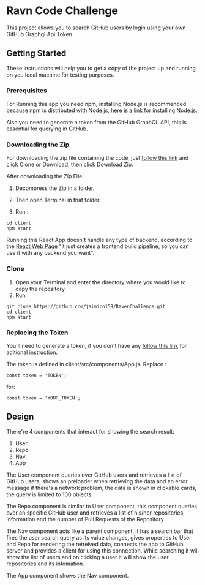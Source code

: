 # Ravn Code Challenge

This project allows you to search GitHub users by login using your own GitHub Graphql Api Token

## Getting Started

These instructions will help you to get a copy of the project up and running on you local machine for testing purposes.



### Prerequisites

For Running this app you need npm, installing Node.js is recommended because npm is distributed with Node.js, [here is a link](https://nodejs.org/en/download/) for installing Node.js.

Also you need to generate a token from the GitHub GraphQL API, this is essential for querying in GitHub.

### Downloading the Zip

For downloading the zip file containing the code, just [follow this link](https://github.com/jaimico159/RavenChallenge) and click Clone or Download, then click Download Zip.

After downloading the Zip File:
1. Decompress the Zip in a folder.
2. Then open Terminal in that folder.

3. Run :

```
cd client
npm start
``` 
Running this React App doesn't handle any type of backend, according to the [React Web Page](https://reactjs.org/docs/create-a-new-react-app.html#create-react-app) "it just creates a frontend build pipeline, so you can use it with any backend you want".

### Clone

1. Open your Terminal and enter the directory where you would like to copy the repository.
2. Run: 

```
git clone https://github.com/jaimico159/RavenChallenge.git
cd client
npm start
``` 
### Replacing the Token

You'll need to generate a token, if you don't have any [follow this link](https://help.github.com/articles/creating-a-personal-access-token-for-the-command-line/) for aditional instruction.

The token is defined in client/src/components/App.js.
Replace :
 ```
const token = 'TOKEN';
``` 
for:
```
const token = 'YOUR_TOKEN';
``` 
## Design

There're 4 components that interact for showing the search result: 

1. User
2. Repo
3. Nav
4. App

The User component queries over GitHub users and retrieves a list of GitHub users, shows an preloader when retrieving the data and an error message if there's a network problem, the data is shown in clickable cards, the query is limited to 100 objects.

The Repo component is similar to User component, this component queries over an specific GitHub user and retrieves a list of his/her repositories, information and the number of Pull Requests of the Repository

The Nav component acts like a parent component, it has a search bar that fires the user search query as its value changes, gives properties to User and Repo for rendering the retreived data, connects the app to GitHub server and provides a client for using this connection. While searching it will show the list of users and on clicking a user it will show the user repositories and its infomation.

The App component shows the Nav component.


